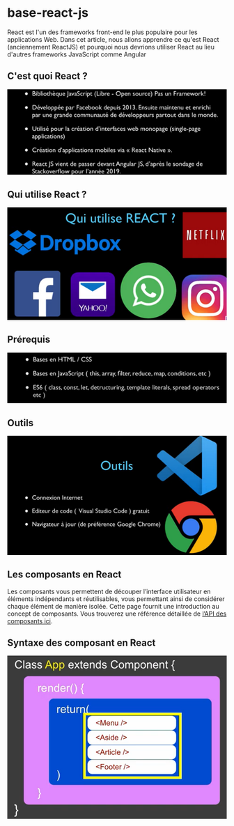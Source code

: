 # base-react-js
React est l'un des frameworks front-end le plus populaire pour les applications Web. Dans cet article, nous allons apprendre ce qu'est React (anciennement ReactJS) et pourquoi nous devrions utiliser React au lieu d'autres frameworks JavaScript comme Angular
## C'est quoi React ?
![react](images/reactjs.png)
## Qui utilise React ?
![qui](images/quiutilisereactjs.png)
## Prérequis
![prerequis](images/prerequis.png)
## Outils
![outils](images/outils.png)
## Les composants en React
Les composants vous permettent de découper l’interface utilisateur en éléments indépendants et réutilisables, vous permettant ainsi de considérer chaque élément de manière isolée. Cette page fournit une introduction au concept de composants. Vous trouverez une référence détaillée de [l’API des composants ici](https://fr.reactjs.org/docs/react-component.html).
## Syntaxe des composant en React
![syntaxe](images/syntaxecomposant.png)